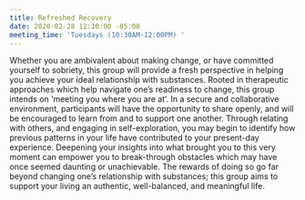 ```yaml
---
title: Refreshed Recovery
date: 2020-02-28 12:10:00 -05:00
meeting_time: 'Tuesdays (10:30AM-12:00PM) '
---
```


Whether you are ambivalent about making change, or have committed yourself to sobriety, this group will provide a fresh perspective in helping you achieve your ideal relationship with substances. Rooted in therapeutic approaches which help navigate one’s readiness to change, this group intends on ‘meeting you where you are at’. In a secure and collaborative environment, participants will have the opportunity to share openly, and will be encouraged to learn from and to support one another. Through relating with others, and engaging in self-exploration, you may begin to identify how previous patterns in your life have contributed to your present-day experience. Deepening your insights into what brought you to this very moment can empower you to break-through obstacles which may have once seemed daunting or unachievable. The rewards of doing so go far beyond changing one’s relationship with substances; this group aims to support your living an authentic, well-balanced, and meaningful life.